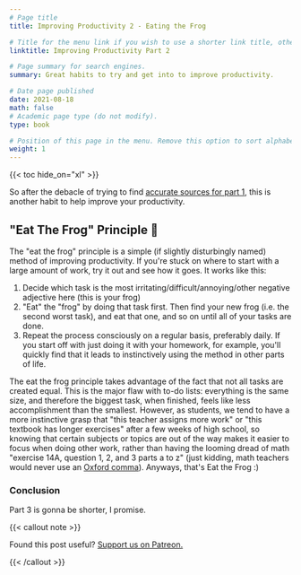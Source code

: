 ```yaml
---
# Page title
title: Improving Productivity 2 - Eating the Frog

# Title for the menu link if you wish to use a shorter link title, otherwise remove this option.
linktitle: Improving Productivity Part 2

# Page summary for search engines.
summary: Great habits to try and get into to improve productivity.

# Date page published
date: 2021-08-18
math: false
# Academic page type (do not modify).
type: book

# Position of this page in the menu. Remove this option to sort alphabetically.
weight: 1
---
```


{{< toc hide_on="xl" >}}

So after the debacle of trying to find [accurate sources for part 1](/skills/improving-productivity-1/#eam-early-am-usually-called-lions), this is another habit to help improve your productivity.

## "Eat The Frog" Principle :frog:

The "eat the frog" principle is a simple (if slightly disturbingly named) method of improving productivity. If you're stuck on where to start with a large amount of work, try it out and see how it goes. It works like this:

1. Decide which task is the most irritating/difficult/annoying/other negative adjective here (this is your frog)
2. "Eat" the "frog" by doing that task first. Then find your new frog (i.e. the second worst task), and eat that one, and so on until all of your tasks are done.
3. Repeat the process consciously on a regular basis, preferably daily. If you start off with just doing it with your homework, for example, you'll quickly find that it leads to instinctively using the method in other parts of life.

The eat the frog principle takes advantage of the fact that not all tasks are created equal. This is the major flaw with to-do lists: everything is the same size, and therefore the biggest task, when finished, feels like less accomplishment than the smallest. However, as students, we tend to have a more instinctive grasp that "this teacher assigns more work" or "this textbook has longer exercises" after a few weeks of high school, so knowing that certain subjects or topics are out of the way makes it easier to focus when doing other work, rather than having the looming dread of math "exercise 14A, question 1, 2, and 3 parts a to z" (just kidding, math teachers would never use an [Oxford comma<sup><i class="fab fa-spotify"></i></sup>](https://open.spotify.com/track/5nHRIKsXDwUpse9gzrAxLR?si=daebe9a1ed824715)). Anyways, that's Eat the Frog :)

### Conclusion

Part 3 is gonna be shorter, I promise.


{{< callout note >}}

Found this post useful? [Support us on Patreon.](https://patreon.com/schoolnotes)

{{< /callout >}}
